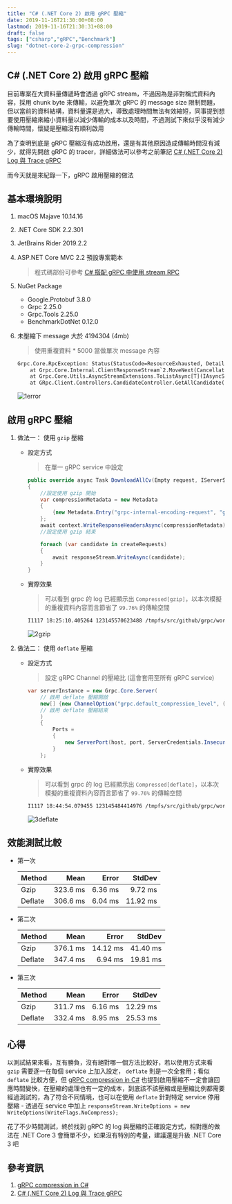 ```yaml
---
title: "C# (.NET Core 2) 啟用 gRPC 壓縮"
date: 2019-11-16T21:30:00+08:00
lastmod: 2019-11-16T21:30:31+08:00
draft: false
tags: ["csharp","gRPC","Benchmark"]
slug: "dotnet-core-2-grpc-compression"
---
```


## C# (.NET Core 2) 啟用 gRPC 壓縮

目前專案在大資料量傳遞時會透過 gRPC stream，不過因為是非對稱式資料內容，採用 chunk byte 來傳輸，以避免單次 gRPC 的 message size 限制問題，但以當前的資料結構，資料量還是過大，導致處理時間無法有效縮短，同事提到想要使用壓縮來縮小資料量以減少傳輸的成本以及時間，不過測試下來似乎沒有減少傳輸時間，懷疑是壓縮沒有順利啟用

為了查明到底是 gRPC 壓縮沒有成功啟用，還是有其他原因造成傳輸時間沒有減少，就得先開啟 gRPC 的 tracer，詳細做法可以參考之前筆記 [C# (.NET Core 2) Log 與 Trace gRPC](https://blog.yowko.com/dotnet-core-2-log-grpc)

而今天就是來紀錄一下，gRPC 啟用壓縮的做法

## 基本環境說明

1. macOS Majave 10.14.16
2. .NET Core SDK 2.2.301
3. JetBrains Rider 2019.2.2
4. ASP.NET Core MVC 2.2 預設專案範本

    > 程式碼部份可參考 [C# 搭配 gRPC 中使用 stream RPC](https://blog.yowko.com/csharp-grpc-stream/)

5. NuGet Package

    - Google.Protobuf 3.8.0
    - Grpc 2.25.0
    - Grpc.Tools 2.25.0
    - BenchmarkDotNet 0.12.0

6. 未壓縮下 message 大於 4194304 (4mb)

    > 使用重複資料 * 5000 當做單次 message 內容

    ```txt
    Grpc.Core.RpcException: Status(StatusCode=ResourceExhausted, Detail="Received message larger than max (4860007 vs. 4194304)")
        at Grpc.Core.Internal.ClientResponseStream`2.MoveNext(CancellationToken token) in T:\src\github\grpc\src\csharp\Grpc.Core\Internal\ClientResponseStream.cs:line 60
        at Grpc.Core.Utils.AsyncStreamExtensions.ToListAsync[T](IAsyncStreamReader`1 streamReader) in T:\src\github\grpc\src\csharp\Grpc.Core\Utils\AsyncStreamExtensions.cs:line 49
        at GRpc.Client.Controllers.CandidateController.GetAllCandidate() in /Users/yowko.tsai/DotnetGrpcStream/GRpc.Client/Controllers/CandidateController.cs:line 162
    ```

    ![1error](https://user-images.githubusercontent.com/3851540/69007514-7f521500-0979-11ea-95c0-e6a964bbffb8.png)

## 啟用 gRPC 壓縮

1. 做法一： 使用 `gzip` 壓縮

    - 設定方式

        > 在單一 gRPC service 中設定

        ```cs
        public override async Task DownloadAllCv(Empty request, IServerStreamWriter<Candidate> responseStream,ServerCallContext context)
        {
            //設定使用 gzip 開始
            var compressionMetadata = new Metadata
            {
                {new Metadata.Entry("grpc-internal-encoding-request", "gzip")}
            };
            await context.WriteResponseHeadersAsync(compressionMetadata);
            //設定使用 gzip 結束

            foreach (var candidate in createRequests)
            {
                await responseStream.WriteAsync(candidate);
            }
        }
        ```

    - 實際效果

        > 可以看到 grpc 的 log 已經顯示出 `Compressed[gzip]`，以本次模擬的重複資料內容而言節省了 `99.76%` 的傳輸空間

        ```txt
        I1117 18:25:10.405264 123145570623488 /tmpfs/src/github/grpc/workspace_csharp_ext_macos_x64/src/core/ext/filters/http/message_compress/message_compress_filter.cc:265: Compressed[gzip] 4050007 bytes vs. 9888 bytes (99.76% savings)
        ```

        ![2gzip](https://user-images.githubusercontent.com/3851540/69007515-7f521500-0979-11ea-8fcf-28228dda5795.png)

2. 做法二： 使用 `deflate` 壓縮

    - 設定方式

        > 設定 gRPC Channel 的壓縮比 (這會套用至所有 gRPC service)

        ```cs
        var serverInstance = new Grpc.Core.Server(
            // 啟用 deflate 壓縮開啟
            new[] {new ChannelOption("grpc.default_compression_level", (int) CompressionLevel.High)}
            // 啟用 deflate 壓縮結束
            )
            {
                Ports =
                {
                    new ServerPort(host, port, ServerCredentials.Insecure)
                }
            };
        ```

    - 實際效果

        > 可以看到 grpc 的 log 已經顯示出 `Compressed[deflate]`，以本次模擬的重複資料內容而言節省了 `99.76%` 的傳輸空間

        ```txt
        I1117 18:44:54.079455 123145484414976 /tmpfs/src/github/grpc/workspace_csharp_ext_macos_x64/src/core/ext/filters/http/message_compress/message_compress_filter.cc:265: Compressed[deflate] 4050007 bytes vs. 9876 bytes (99.76% savings)
        ```

        ![3deflate](https://user-images.githubusercontent.com/3851540/69007516-7feaab80-0979-11ea-8308-1f7709e171af.png)

## 效能測試比較

- 第一次

    |   Method |     Mean |   Error |   StdDev |
    |---------  |---------:|--------:|---------:|
    | Gzip | 323.6 ms | 6.36 ms | 9.72 ms |
    | Deflate | 306.6 ms | 6.04 ms | 11.92 ms |

- 第二次

    |   Method |     Mean |    Error |   StdDev |
    |--------- |---------:|---------:|---------:|
    | Gzip | 376.1 ms | 14.12 ms | 41.40 ms |
    | Deflate | 347.4 ms | 6.94 ms | 19.81 ms |

- 第三次

    |   Method |     Mean |    Error |   StdDev |
    |--------- |---------:|---------:|---------:|
    | Gzip | 311.7 ms | 6.16 ms | 12.29 ms |
    | Deflate | 332.4 ms | 8.95 ms | 25.53 ms |

## 心得

以測試結果來看，互有勝負，沒有絕對哪一個方法比較好，若以使用方式來看 `gzip` 需要逐一在每個 service 上加入設定， `deflate` 則是一次全套用；看似 `deflate` 比較方便，但 [gRPC compression in C#](https://stackoverflow.com/questions/49031763/grpc-compression-in-c-sharp) 也提到啟用壓縮不一定會讓回應時間變快，在壓縮的處理也有一定的成本，到底該不該壓縮或是壓縮比例都需要經過測試的，為了符合不同情境，也可以在使用 `deflate` 針對特定 service 停用壓縮 - 透過在 service 中加上  `responseStream.WriteOptions = new WriteOptions(WriteFlags.NoCompress);`

花了不少時間測試，終於找到 gRPC 的 log 與壓縮的正確設定方式，相對應的做法在 .NET Core 3 會簡單不少，如果沒有特別的考量，建議還是升級 .NET Core 3 吧

## 參考資訊

1. [gRPC compression in C#](https://stackoverflow.com/questions/49031763/grpc-compression-in-c-sharp)
2. [C# (.NET Core 2) Log 與 Trace gRPC](https://blog.yowko.com/dotnet-core-2-log-grpc)
